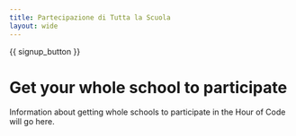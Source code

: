 ```yaml
---
title: Partecipazione di Tutta la Scuola
layout: wide
---
```


{{ signup_button }}

# Get your whole school to participate

Information about getting whole schools to participate in the Hour of Code will go here.